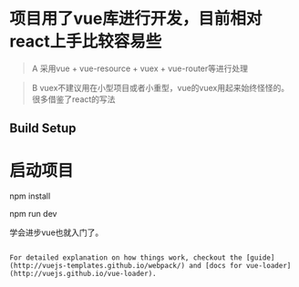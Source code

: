 # 项目用了vue库进行开发，目前相对react上手比较容易些

> A 采用vue + vue-resource + vuex + vue-router等进行处理

> B vuex不建议用在小型项目或者小重型，vue的vuex用起来始终怪怪的。很多借鉴了react的写法
## Build Setup

# 启动项目
npm install

npm run dev 

学会进步vue也就入门了。
```

For detailed explanation on how things work, checkout the [guide](http://vuejs-templates.github.io/webpack/) and [docs for vue-loader](http://vuejs.github.io/vue-loader).
